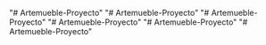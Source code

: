 "# Artemueble-Proyecto" 
"# Artemueble-Proyecto" 
"# Artemueble-Proyecto" 
"# Artemueble-Proyecto" 
"# Artemueble-Proyecto" 
"# Artemueble-Proyecto" 

